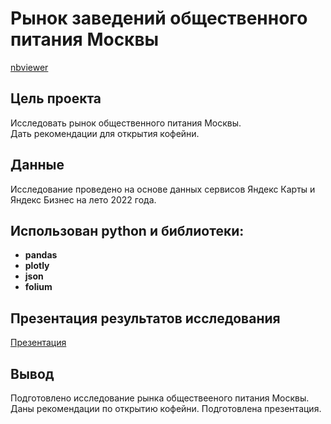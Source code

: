 # Рынок заведений общественного питания Москвы

[nbviewer](https://nbviewer.org/github/l-gavrilova/Projects/blob/main/New_coffee_house/coffee_house.ipynb)

## Цель проекта

Исследовать рынок общественного питания Москвы.  
Дать рекомендации для открытия кофейни.

## Данные

Исследование проведено на основе данных сервисов Яндекс Карты и Яндекс Бизнес на лето 2022 года.

## Использован python и библиотеки:

- **pandas**
- **plotly**
- **json**
- **folium**

## Презентация результатов исследования

[Презентация](https://drive.google.com/file/d/1wfDkBhExsD-dJdNF39lGbpDyd5GaaZXV/view?usp=sharing)

## Вывод

Подготовлено исследование рынка обществееного питания Москвы. Даны рекомендации по открытию кофейни. Подготовлена презентация.
